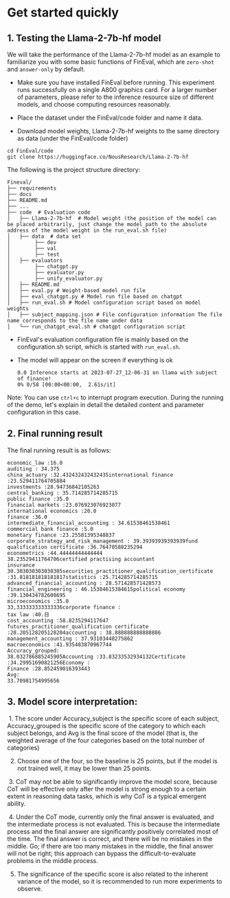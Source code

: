 # Get started quickly

## 1. Testing the Llama-2-7b-hf model

We will take the performance of the Llama-2-7b-hf model as an example to familiarize you with some basic functions of FinEval, which are `zero-shot` and `answer-only` by default.

- Make sure you have installed FinEval before running. This experiment runs successfully on a single A800 graphics card. For a larger number of parameters, please refer to the inference resource size of different models, and choose computing resources reasonably.

- Place the dataset under the FinEval/code folder and name it data.

- Download model weights, Llama-2-7b-hf weights to the same directory as data (under the FinEval/code folder)

```shell
cd FinEval/code
git clone https://huggingface.co/NousResearch/Llama-2-7b-hf
```

  The following is the project structure directory:

```text
Fineval/
├── requirements
├── docs
├── README.md
├── ...
├── code  # Evaluation code
│   ├── Llama-2-7b-hf  # Model weight (the position of the model can be placed arbitrarily, just change the model_path to the absolute address of the model weight in the run_eval.sh file)
│   ├── data  # data set
│	     ├── dev 
│	     ├── val 
│	     ├── test
│   ├── evaluators
│	     ├── chatgpt.py
│	     ├── evaluator.py
│	     ├── unify_evaluator.py
│   ├── README.md
│   ├── eval.py # Weight-based model run file
│   ├── eval_chatgpt.py # Model run file based on chatgpt
│   ├── run_eval.sh # Model configuration script based on model weights
│   ├── subject_mapping.json # File configuration information The file name corresponds to the file name under data
│   └── run_chatgpt_eval.sh # chatgpt configuration script
```

- FinEval's evaluation configuration file is mainly based on the configuration.sh script, which is started with `run_eval.sh`.

- The model will appear on the screen if everything is ok

  ```
  0.0 Inference starts at 2023-07-27_12-06-31 on llama with subject of finance!
  0% 0/58 [00:00<00:00,  2.61s/it]
  ```

Note: You can use `ctrl+c` to interrupt program execution. During the running of the demo, let's explain in detail the detailed content and parameter configuration in this case.

## 2. Final running result

The final running result is as follows:

```
economic_law :16.0
auditing : 34.375
china_actuary :32.432432432432435international finance :23.529411764705884
investments :28.94736842105263
central_banking : 35.714285714285715
public finance :35.0
financial markets :23.076923076923077
international economics :20.0
finance :36.0
intermediate_financial_accounting : 34.61538461538461
commercial bank finance :5.0
monetary finance :23.25581395348837
corporate_strategy_and_risk_management : 39.39393939393939fund qualification certificate :36.76470588235294
econometrics :44.44444444444444
38.23529411764706certified practising accountant 
insurance 30.303030303030305securities_practitioner_qualification_certificate :31.818181818181817statistics :25.714285714285715
advanced_financial_accounting : 28.571428571428573
financial_engineering : 46.15384615384615political economy :39.130434782608695
microeconomics :35.0
33,333333333333336corporate finance :
tax law :40.日
cost_accounting :58.8235294117647
futures_practitioner_qualification certificate :28.205128205128204accounting : 38.888888888888886
management_accounting : 37.93103448275862
macroeconomics :41.935483870967744
Accuracy_grouped:
38.032786885245905Accounting :33.83233532934132Certificate :34.29951690821256Economy :
Finance :28.852459016393443
Avg:
33.70981754995656
```

## 3. Model score interpretation:

​ 1. The score under Accuracy_subject is the specific score of each subject, Accuracy_grouped is the specific score of the category to which each subject belongs, and Avg is the final score of the model (that is, the weighted average of the four categories based on the total number of categories)

2. Choose one of the four, so the baseline is 25 points, but if the model is not trained well, it may be lower than 25 points.

​ 3. CoT may not be able to significantly improve the model score, because CoT will be effective only after the model is strong enough to a certain extent in reasoning data tasks, which is why CoT is a typical emergent ability.

​ 4. Under the CoT mode, currently only the final answer is evaluated, and the intermediate process is not evaluated. This is because the intermediate process and the final answer are significantly positively correlated most of the time. The final answer is correct, and there will be no mistakes in the middle. Go; if there are too many mistakes in the middle, the final answer will not be right; this approach can bypass the difficult-to-evaluate problems in the middle process.

5. The significance of the specific score is also related to the inherent variance of the model, so it is recommended to run more experiments to observe.
